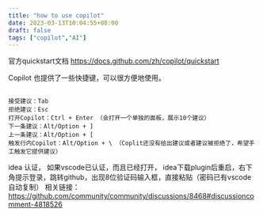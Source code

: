 ```yaml
---
title: "how to use copilot"
date: 2023-03-13T10:04:55+08:00
draft: false
tags: ["copilot","AI"]
---
```

官方quickstart文档
https://docs.github.com/zh/copilot/quickstart

Copilot 也提供了一些快捷键，可以很方便地使用。

```

接受建议：Tab
拒绝建议：Esc
打开Copilot：Ctrl + Enter （会打开一个单独的面板，展示10个建议）
下一条建议：Alt/Option + ]
上一条建议：Alt/Option + [
触发行内Copilot：Alt/Option + \ （Coplit还没有给出建议或者建议被拒绝了，希望手工触发它提供建议）

```

idea 认证，
如果vscode已认证，而且已经打开，
idea下载plugin后重启，右下角提示登录，跳转github，出现8位验证码输入框，直接粘贴（密码已有vscode自动复制） 相关链接：
https://github.com/community/community/discussions/8468#discussioncomment-4818526